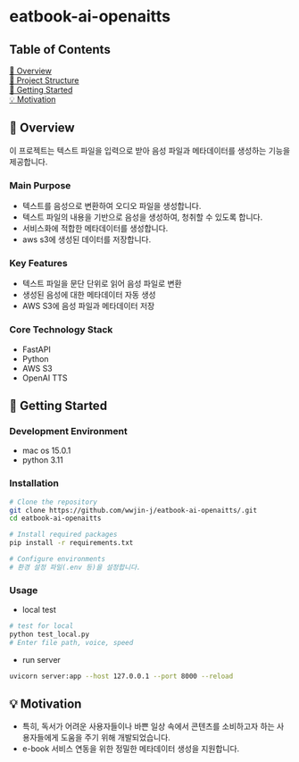 # eatbook-ai-openaitts

## Table of Contents

[ 📝 Overview](#📝-overview)  
[ 📁 Project Structure](#📁-project-structure)  
[ 🚀 Getting Started](#🚀-getting-started)  
[ 💡 Motivation](#💡-motivation)

## 📝 Overview
이 프로젝트는 텍스트 파일을 입력으로 받아 음성 파일과 메타데이터를 생성하는 기능을 제공합니다. 

### Main Purpose
- 텍스트를 음성으로 변환하여 오디오 파일을 생성합니다.
- 텍스트 파일의 내용을 기반으로 음성을 생성하여, 청취할 수 있도록 합니다.
- 서비스화에 적합한 메타데이터를 생성합니다.
- aws s3에 생성된 데이터를 저장합니다.

### Key Features
- 텍스트 파일을 문단 단위로 읽어 음성 파일로 변환
- 생성된 음성에 대한 메타데이터 자동 생성
- AWS S3에 음성 파일과 메타데이터 저장

### Core Technology Stack
- FastAPI
- Python
- AWS S3
- OpenAI TTS

## 🚀 Getting Started

### Development Environment
- mac os 15.0.1
- python 3.11

### Installation

```bash
# Clone the repository
git clone https://github.com/wwjin-j/eatbook-ai-openaitts/.git
cd eatbook-ai-openaitts

# Install required packages
pip install -r requirements.txt

# Configure environments
# 환경 설정 파일(.env 등)을 설정합니다.
```

### Usage
- local test
```bash
# test for local
python test_local.py
# Enter file path, voice, speed
```
- run server
```bash
uvicorn server:app --host 127.0.0.1 --port 8000 --reload
```

## 💡 Motivation
- 특히, 독서가 어려운 사용자들이나 바쁜 일상 속에서 콘텐츠를 소비하고자 하는 사용자들에게 도움을 주기 위해 개발되었습니다.
- e-book 서비스 연동을 위한 정밀한 메타데이터 생성을 지원합니다.



